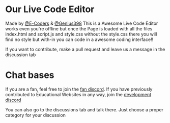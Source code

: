 # Our Live Code Editor
Made by <a href="https://github.com/E-coders">@E-Coders</a> & <a href="https://github.com/Genius398">@Genius398</a>
This is a Awesome Live Code Editor works even you're offline but once the Page is loaded with all the files index.html and script.js and style.css without the style.css there you will find no style but with-in you can code in a awesome coding interface!!

If you want to contribute, make a pull request and leave us a message in the discussion tab


# Chat bases

If you are a fan, feel free to join the <a href="https://discord.gg/nGasHWn7bF">fan discord</a>. If you have previously contributed to Educational Websites in any way, join the <a href="https://discord.gg/H3RcszvGpP">development discord</a>

You can also go to the discussions tab and talk there. Just choose a proper category for your discussion

